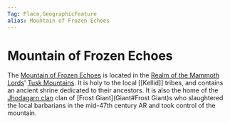 ```yaml
---
Tag: Place,GeographicFeature
alias: Mountain of Frozen Echoes
---
```

# Mountain of Frozen Echoes
The [Mountain of Frozen Echoes](https://pathfinderwiki.com/wiki/Mountain_of_Frozen_Echoes) is located in the [Realm of the Mammoth Lords](Realm-of-the-Mammoth-Lords)' [Tusk Mountains](Tusk-Mountains). It is holy to the local [[Kellid]] tribes, and contains an ancient shrine dedicated to their ancestors. It is also the home of the [Jhodagarn clan](Jhodagarn-clan) clan of [Frost Giant](Giant#Frost Giant)s who slaughtered the local barbarians in the mid-47th century AR and took control of the mountain. 